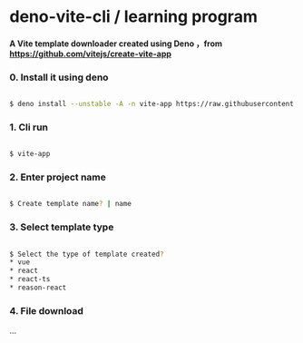 # deno-vite-cli / learning program

#### A Vite template downloader created using Deno ，from https://github.com/vitejs/create-vite-app

### 0. Install it using deno

``` bash

$ deno install --unstable -A -n vite-app https://raw.githubusercontent.com/Lingtin/deno-vite-cli/master/mod.ts

```
### 1. Cli run
``` bash

$ vite-app

```
### 2. Enter project name
``` bash

$ Create template name? | name

```

### 3. Select template type

``` bash

$ Select the type of template created?
* vue
* react
* react-ts
* reason-react

```

### 4. File download
...
